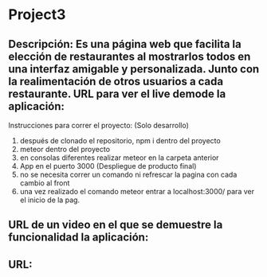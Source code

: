 # Project3
Descripción:
Es una página web que facilita la elección de restaurantes al mostrarlos todos en una interfaz amigable y personalizada. Junto con la realimentación de otros usuarios a cada restaurante.
URL para ver el live demode la aplicación:
-

Instrucciones para correr el proyecto:
(Solo desarrollo)
1) después de clonado el repositorio, npm i dentro del proyecto
2) meteor dentro del proyecto
3) en consolas diferentes realizar meteor en la carpeta anterior
4) App en el puerto 3000
(Despliegue de producto final)
5) no se necesita correr un comando ni refrescar la pagina con cada cambio al front
6) una vez realizado el comando meteor entrar a localhost:3000/ para ver el inicio de la pag. 


URL de un video en el que se demuestre la funcionalidad la aplicación:
-

URL:
-
